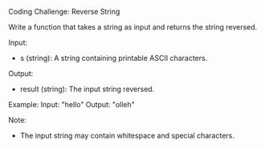 Coding Challenge: Reverse String

Write a function that takes a string as input and returns the string reversed.

Input:
- s (string): A string containing printable ASCII characters.

Output:
- result (string): The input string reversed.

Example:
Input: "hello"
Output: "olleh"

Note:
- The input string may contain whitespace and special characters.
